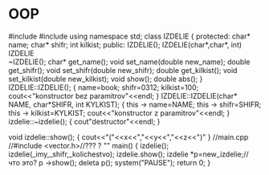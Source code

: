 OOP
===
#include <cstdlib>
#include <iostream>
using namespace std;
class IZDELIE
{
      protected:
  char* name;
  char* shifr;
  int kilkist;
      public:
        IZDELIE();
        IZDELIE(char*,char*, int)
        IZDELIE     
 ~IZDELIE();
           char* get_name();
           void set_name(double new_name);
           double get_shifr();
           void set_shifr(double new_shifr);
           double get_kilkist();
           void set_kilkist(double new_kilkist);
           void show();
           double abs();
}
IZDELIE::IZDELIE();
                 {
                        name=book;
                        shifr=0312;
                        kilkist=100;
                  cout<<"konstructor bez paramitrov"<<endl;
                 }
IZDELIE::IZDELIE(char* NAME, char*SHIFR, int KYLKIST);
                 {
                  this -> name=NAME;
                  this -> shifr=SHIFR;
                  this -> kilkist=KYLKIST;
                  cout<<"konstructor z paramitrov"<<endl;
                 }
izdelie::~izdelie();
{
                    cout"destructor"<<endl;
}

 void izdelie::show();
                     {
                     cout<<"("<<x<<","<<y<<","<<z<<")"
                     }
 //main.cpp
 //#include <vector.h>//??? ? ""
 main()
 {
       izdelie();
       izdelie(_imy,_shifr,_kolichestvo);
       izdelie.show();
  izdelie *p=new_izdelie;// что это?
  p ->show();
  deleta p();
  system("PAUSE");
  return 0;
}
